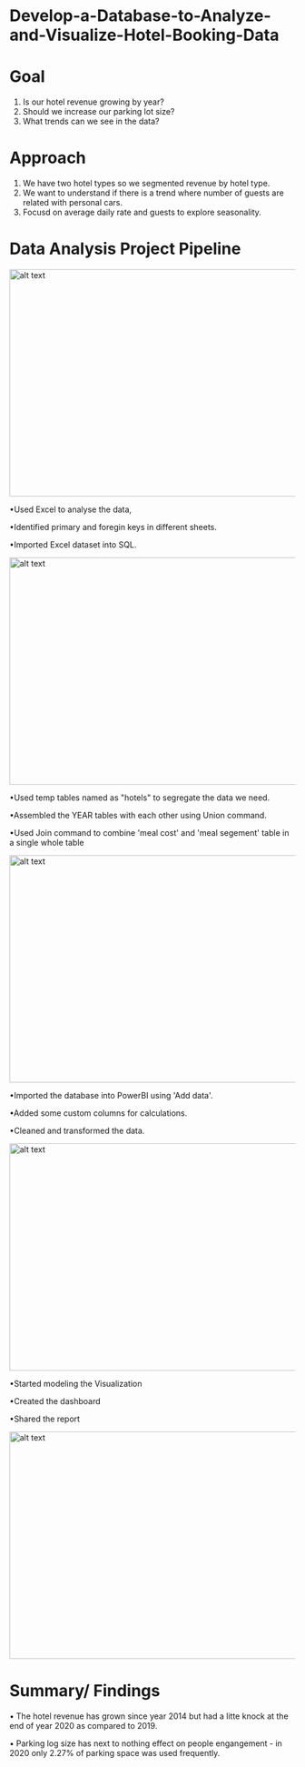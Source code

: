 # Develop-a-Database-to-Analyze-and-Visualize-Hotel-Booking-Data

# Goal
1. Is our hotel revenue growing by year?
2. Should we increase our parking lot size?
3. What trends can we see in the data?

# Approach
1. We have two hotel types so we segmented revenue by hotel type.
2. We want to understand if there is a trend where number of guests are related with personal cars.
3. Focusd on average daily rate and guests to explore seasonality.

# Data Analysis Project Pipeline

<img src="https://user-images.githubusercontent.com/50957958/132986645-d1baaefd-9612-4de9-b8aa-b133dbed19fd.PNG" alt="alt text" width="850" height="400">

•Used Excel to analyse the data,

•Identified primary and foregin keys in different sheets.

•Imported Excel dataset into SQL.

<img src="https://user-images.githubusercontent.com/50957958/132986789-79b6d431-1fd1-407c-98f6-e501f40f3e02.PNG" alt="alt text" width="850" height="400">

•Used temp tables named as "hotels" to segregate the data we need.

•Assembled the YEAR tables with each other using Union command.

•Used Join command to combine 'meal cost' and 'meal segement' table in a single whole table

<img src="https://user-images.githubusercontent.com/50957958/132987094-0cc67cd5-d3a0-4abb-b97f-b16cbd9bff01.PNG" alt="alt text" width="850" height="400">

•Imported the database into PowerBI using 'Add data'.

•Added some custom columns for calculations.

•Cleaned and transformed the data.

<img src="https://user-images.githubusercontent.com/50957958/132987301-48ff222a-6f16-42a1-b6d0-7f0c6c8defdd.png" alt="alt text" width="850" height="400">

•Started modeling the Visualization

•Created the dashboard

•Shared the report

<img src="https://user-images.githubusercontent.com/50957958/132979683-1f622b5e-7c1c-46c5-b182-79e9bb4d0f14.gif" alt="alt text" width="700" height="400">


# Summary/ Findings

• The hotel revenue has grown since year 2014 but had a litte knock at the end of year 2020 as compared to 2019.

• Parking log size has next to nothing effect on people engangement - in 2020 only 2.27% of parking space was used frequently.



